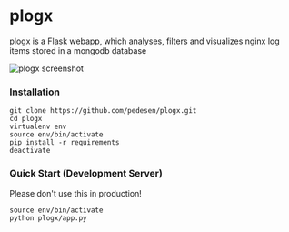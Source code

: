 plogx
=====

plogx is a Flask webapp, which analyses, filters and visualizes nginx log items stored in a mongodb database

![plogx screenshot](http://www.pedesen.de/images/plogx_screenshot.png)

### Installation

```
git clone https://github.com/pedesen/plogx.git
cd plogx
virtualenv env
source env/bin/activate
pip install -r requirements
deactivate
```

### Quick Start (Development Server)

Please don't use this in production!

```
source env/bin/activate
python plogx/app.py
```
